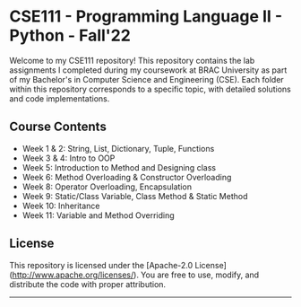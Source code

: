# CSE111 - Programming Language II - Python - Fall'22

Welcome to my CSE111 repository! This repository contains the lab assignments I completed during my coursework at BRAC University as part of my Bachelor's in Computer Science and Engineering (CSE). Each folder within this repository corresponds to a specific topic, with detailed solutions and code implementations.

## Course Contents
- Week 1 & 2: String, List, Dictionary, Tuple, Functions
- Week 3 & 4: Intro to OOP
- Week 5: Introduction to Method and Designing class
- Week 6: Method Overloading & Constructor Overloading
- Week 8: Operator Overloading, Encapsulation
- Week 9: Static/Class Variable, Class Method & Static Method
- Week 10: Inheritance
- Week 11: Variable and Method Overriding

## License

This repository is licensed under the [Apache-2.0 License] (http://www.apache.org/licenses/). You are free to use, modify, and distribute the code with proper attribution.

---
